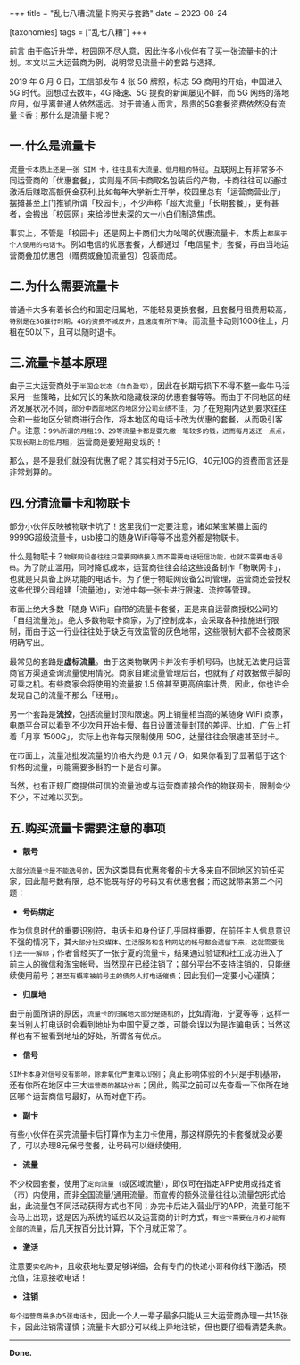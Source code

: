 +++
title = "乱七八糟:流量卡购买与套路"
date = 2023-08-24

[taxonomies]
tags = ["乱七八糟"]
+++



前言 由于临近升学，校园网不尽人意，因此许多小伙伴有了买一张流量卡的计划。本文以三大运营商为例，说明常见流量卡的套路与选择。
<!-- more -->

2019 年 6 月 6 日，工信部发布 4 张 5G 牌照，标志 5G 商用的开始，中国进入 5G 时代。回想过去数年，4G 降速、5G 提费的新闻屡见不鲜，而 5G 网络的落地应用，似乎离普通人依然遥远。对于普通人而言，昂贵的5G套餐资费依然没有流量卡香；那什么是流量卡呢？

## 一.什么是流量卡

流量卡``本质上还是一张 SIM 卡，往往具有大流量、低月租的特征``。互联网上有非常多不同运营商的「优惠套餐」，实则是不同卡商取名包装后的产物，卡商往往可以通过激活后赚取高额佣金获利,比如每年大学新生开学，校园里总有「运营商营业厅」摆摊甚至上门推销所谓「校园卡」，不少声称「超大流量」「长期套餐」，更有甚者，会搬出「校园网」来给涉世未深的大一小白们制造焦虑。

事实上，不管是「校园卡」还是网上卡商们大力吆喝的优惠流量卡，本质上``都属于个人使用的电话卡``。例如电信的优惠套餐，大都通过「电信星卡」套餐，再由当地运营商叠加优惠包（赠费或叠加流量包）包装而成。

## 二.为什么需要流量卡

普通卡大多有着长合约和固定归属地，不能轻易更换套餐，且套餐月租费用较高，``特别是在5G推行时期，4G的资费不减反升，且速度有所下降``。而流量卡动则100G往上，月租在50以下，且可以随时退卡。

## 三.流量卡基本原理

由于三大运营商处于``半国企状态（自负盈亏）``，因此在长期亏损下不得不整一些牛马活采用一些策略，比如冗长的条款和隐藏极深的优惠套餐等等。而由于不同地区的经济发展状况不同，``部分中西部地区的地区分公司业绩不佳``，为了在短期内达到要求往往会和一些地区分销商进行合作，将本地区的电话卡改为优惠的套餐，从而吸引客户。注意：``99%所谓的月租19、29等流量卡都是要先缴一笔较多的钱，进而每月返还一点点，实现长期上的低月租``，运营商是要短期变现的！

那么，是不是我们就没有优惠了呢？其实相对于5元1G、40元10G的资费而言还是非常划算的。

## 四.分清流量卡和物联卡

部分小伙伴反映被物联卡坑了！这里我们一定要注意，诸如某宝某猫上面的9999G超级流量卡，usb接口的随身WiFi等等不出意外都是物联卡。

什么是物联卡？``物联网设备往往只需要网络接入而不需要电话短信功能，也就不需要电话号码``。为了防止滥用，同时降低成本，运营商往往会给这些设备制作「物联网卡」，也就是只具备上网功能的电话卡。为了便于物联网设备公司管理，运营商还会授权这些代理公司组建「流量池」，对池中每一张卡进行限速、流控等管理。

市面上绝大多数「随身 WiFi」自带的流量卡套餐，正是来自运营商授权公司的「自组流量池」。绝大多数物联卡商家，为了控制成本，会采取各种措施进行限制，而由于这一行业往往处于缺乏有效监管的灰色地带，这些限制大都不会被商家明确写出。

最常见的套路是**虚标流量**。由于这类物联网卡并没有手机号码，也就无法使用运营商官方渠道查询流量使用情况。商家自建流量管理后台，也就有了对数据做手脚的可乘之机。有些商家会将使用的流量按 1.5 倍甚至更高倍率计费，因此，你也许会发现自己的流量不那么「经用」。

另一个套路是**流控**，包括流量封顶和限速。网上销量相当高的某随身 WiFi 商家，电商平台可以看到不少次月开始卡慢、每日设置流量封顶的差评。比如，广告上打着「月享 1500G」，实际上也许每天限制使用 50G，达量往往会限速甚至封卡。

在市面上，流量池批发流量的价格大约是 0.1 元 / G，如果你看到了显著低于这个价格的流量，可能需要多斟酌一下是否可靠。

当然，也有正规厂商提供可信的流量池或与运营商直接合作的物联网卡，限制会少不少，不过难以买到。
## 五.购买流量卡需要注意的事项

- **靓号**

``大部分流量卡是不能选号的``，因为这类具有优惠套餐的卡大多来自不同地区的前任买家，因此靓号数有限，总不能既有好的号码又有优惠套餐；而这就带来第二个问题：

- **号码绑定**

作为信息时代的重要识别符，电话卡和身份证几乎同样重要，在前任主人信息意识不强的情况下，其``大部分社交媒体、生活服务和各种网站的帐号都会遗留下来，这就需要我们去一一解绑``；作者曾经买了一张宁夏的流量卡，结果通过验证和社工成功进入了前主人的微信和淘宝帐号，当然现在已经注销了；部分平台不支持注销的，只能继续使用前号；``甚至有概率被前号主的债务人打电话催债``；因此我们一定要小心谨慎；

- **归属地**

由于前面所讲的原因，``流量卡的归属地大部分是随机的``，比如青海，宁夏等等；这样一来当别人打电话时会看到地址为中国宁夏之类，可能会误以为是诈骗电话；当然这样也有不被看到地址的好处，所谓各有优点。

- **信号**

``SIM卡本身对信号没有影响，除非氧化严重难以识别``；真正影响体验的不只是手机基带，还有你所在地区中三大``运营商的基站分布``；因此，购买之前可以先查看一下你所在地区哪个运营商信号最好，从而对症下药。

- **副卡**

有些小伙伴在买完流量卡后打算作为主力卡使用，那这样原先的卡套餐就没必要了，可以办理8元保号套餐，让号码可以继续使用。

- **流量**

不少校园套餐，使用了``定向流量``（或区域流量），即仅可在指定APP使用或指定省（市）内使用，而非全国流量/通用流量。而宣传的额外流量往往以流量包形式给出，此流量包不同活动获得方式也不同；办完卡后进入营业厅的APP，流量可能不会马上出现，这是因为系统的延迟以及运营商的计时方式，``有些卡需要在月初才能有全部的流量``，后几天按百分比计算，下个月就正常了。


- **激活**

注意要``实名购卡``，且收获地址要足够详细，会有专门的快递小哥和你线下激活，预充值，注意接收电话！

- **注销**

``每个运营商最多办5张电话卡``，因此一个人一辈子最多只能从三大运营商办理一共15张卡，因此注销需谨慎；流量卡大部分可以线上异地注销，但也要仔细看清楚条款。

---
**Done.**